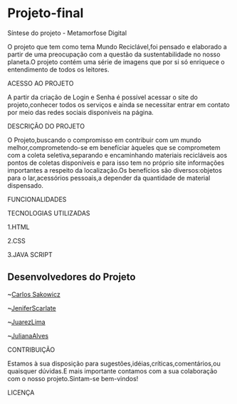 # Projeto-final
Síntese do projeto - Metamorfose Digital


O projeto que tem como tema Mundo Reciclável,foi pensado e elaborado a partir de uma preocupação com a questão da sustentabilidade no nosso planeta.O projeto contém uma série de imagens que por si só enriquece o entendimento de todos os leitores.


ACESSO AO PROJETO


A partir da criação de Login e Senha é possível acessar o site do projeto,conhecer todos os serviços e ainda se necessitar entrar em contato por meio das redes sociais disponiveis na página.

DESCRIÇÃO DO PROJETO


O Projeto,buscando o compromisso em contribuir com um mundo melhor,comprometendo-se em benefíciar àqueles que se comprometem com a coleta seletiva,separando e encaminhando materiais recicláveis aos pontos de coletas disponíveis e para isso tem no próprio site informações importantes a respeito da localização.Os benefícios são diversos:objetos para o lar,acessórios pessoais,a depender da quantidade de material dispensado.


FUNCIONALIDADES



TECNOLOGIAS UTILIZADAS


1.HTML


2.CSS


3.JAVA SCRIPT


## Desenvolvedores do Projeto

~[Carlos Sakowicz](https://github.com/Carlos-Leandro-medeiros)

~[JeniferScarlate](https://github.com/jeniferscarlate)

~[JuarezLima](https://github.com/juarezLSantos)

~[JulianaAlves](https://github.com/JulianaAMatos)



CONTRIBUIÇÃO 

Estamos à sua disposição para sugestões,idéias,críticas,comentários,ou quaisquer dúvidas.E mais importante contamos com a sua colaboração com o nosso projeto.Sintam-se bem-vindos!


LICENÇA